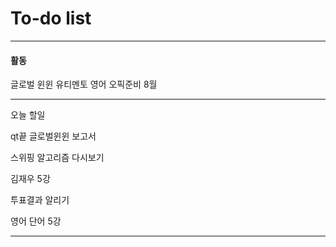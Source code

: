 # To-do list

----------------
#### 활동

글로벌 윈윈
유티멘토
영어 오픽준비 8월

-----

오늘 할일 

qt끝
글로벌윈윈 보고서

스위핑 알고리즘 다시보기

김재우 5강

투표결과 알리기

영어 단어 5강

------------


